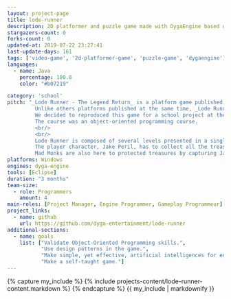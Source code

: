 ```yaml
---
layout: project-page
title: lode-runner
description: 2D platformer and puzzle game made with DygaEngine based on the original "Lode Runner"
stargazers-count: 0
forks-count: 0
updated-at: 2019-07-22 23:27:41
last-update-days: 161
tags: ['video-game', '2d-platformer-game', 'puzzle-game', 'dygaengine']
languages: 
  - name: Java
    percentage: 100.0
    color: "#b07219"

category: 'school'
pitch: "_Lode Runner - The Legend Return_ is a platform game published by Broderbund in 1983.
         Unlike others platforms published at the same time, _Lode Runner - The Legend Return_ is more a puzzle-oriented platform game.
         We decided to reproduced this game for a school project at the Higher educational institution in Toulouse (ENSEEIHT).
         The course was an object-oriented programming course.
         <br/>
         <br/>
         Lode Runner is composed of several levels presented in a single screen.
         The player character, Jake Peril, has to collect all the treasure (golds with different value) and reach the exit.
         Mad Monks are also here to protected treasures by capturing Jake. Those wears red robes."
platforms: Windows
engines: dyga-engine
tools: [Eclipse]
duration: "3 months"
team-size:
  - role: Programmers
    amount: 4
main-roles: [Project Manager, Engine Programmer, Gameplay Programmeur]
project_links:
  - name: github
    url: https://github.com/dyga-entertainment/lode-runner
additional-sections:
  - name: goals
    list: ["Validate Object-Oriented Programming skills.",
           "Use design patterns in the game.",
           "Make simple, yet effective, artificial intelligences for enemies.",
           "Make a self-taught game."]
---
```

<!---
Gregoire Boiron <gregoire.boiron@gmail.com>
Copyright (c) 2018-2019 Gregoire Boiron  All Rights Reserved.
--->

{% capture my_include %}
{% include projects-content/lode-runner-content.markdown %}
{% endcapture %}
{{ my_include | markdownify }}
